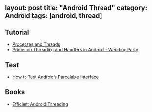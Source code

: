 layout: post
title: "Android Thread"
category: Android
tags: [android, thread]
--- 

## Tutorial

- [Processes and Threads](http://developer.android.com/guide/components/processes-and-threads.html)
- [Primer on Threading and Handlers in Android - Wedding Party](http://nerds.weddingpartyapp.com/tech/2014/06/20/primer-threading-handlers-android/)

## Test

- [How to Test Android’s Parcelable Interface](http://tech.gilt.com/post/87599117269/how-to-test-androids-parcelable-interface)

## Books

- [Efficient Android Threading](http://www.slideshare.net/andersgoransson/efficient-android-threading)
